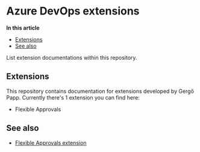# Azure DevOps extensions

**In this article**
- [Extensions](#extensions)
- [See also](#see-also)

List extension documentations within this repository.

## Extensions

This repository contains documentation for extensions developed by Gergő Papp.
Currently there's 1 extension you can find here:
- Flexible Approvals

## See also
- [Flexible Approvals extension](/flexible-approvals/README.md)